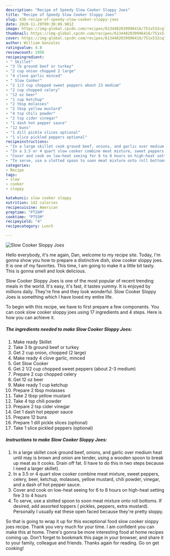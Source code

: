 ```yaml
---
description: "Recipe of Speedy Slow Cooker Sloppy Joes"
title: "Recipe of Speedy Slow Cooker Sloppy Joes"
slug: 436-recipe-of-speedy-slow-cooker-sloppy-joes
date: 2020-11-29T09:30:09.901Z
image: https://img-global.cpcdn.com/recipes/6134482039996416/751x532cq70/slow-cooker-sloppy-joes-recipe-main-photo.jpg
thumbnail: https://img-global.cpcdn.com/recipes/6134482039996416/751x532cq70/slow-cooker-sloppy-joes-recipe-main-photo.jpg
cover: https://img-global.cpcdn.com/recipes/6134482039996416/751x532cq70/slow-cooker-sloppy-joes-recipe-main-photo.jpg
author: William Gonzalez
ratingvalue: 4.8
reviewcount: 1956
recipeingredient:
- " Skillet"
- "3 lb ground beef or turkey"
- "2 cup onion chopped 2 large"
- "4 clove garlic minced"
- " Slow Cooker"
- "2 1/2 cup chopped sweet peppers about 23 medium"
- "2 cup chopped celery"
- "12 oz beer"
- "1 cup ketchup"
- "2 tbsp molasses"
- "2 tbsp yellow mustard"
- "4 tsp chili powder"
- "2 tsp cider vinegar"
- "1 dash hot pepper sauce"
- "12 buns"
- "1 dill pickle slices optional"
- "1 slice pickled peppers optional"
recipeinstructions:
- "In a large skillet cook ground beef, onions, and garlic over medium heat until may is brown and onion are tender, using a wooden spoon to break up meat as it cooks.  Drain off fat.  (I have to do this in two steps because I need a larger skillet)."
- "In a 3.5 or 4 quart slow cooker combine meat mixture, sweet peppers, celery, beer, ketchup, molasses, yellow mustard, chili powder, vinegar, and a dash of hot pepper sauce."
- "Cover and cook on low-heat seeing for 6 to 8 hours on high-heat setting fire 3 to 4 hours"
- "To serve, use a slotted spoon to soon meat mixture onto roll bottoms. If desired, add assorted toppers ( pickles, peppers, extra mustard). Personally I usually eat these open faced because they&#39;re pretty sloppy."
categories:
- Recipe
tags:
- slow
- cooker
- sloppy

katakunci: slow cooker sloppy 
nutrition: 142 calories
recipecuisine: American
preptime: "PT26M"
cooktime: "PT55M"
recipeyield: "4"
recipecategory: Lunch

---
```



![Slow Cooker Sloppy Joes](https://img-global.cpcdn.com/recipes/6134482039996416/751x532cq70/slow-cooker-sloppy-joes-recipe-main-photo.jpg)

Hello everybody, it's me again, Dan, welcome to my recipe site. Today, I'm gonna show you how to prepare a distinctive dish, slow cooker sloppy joes. It is one of my favorites. This time, I am going to make it a little bit tasty. This is gonna smell and look delicious.

Slow Cooker Sloppy Joes is one of the most popular of recent trending meals in the world. It's easy, it's fast, it tastes yummy. It is enjoyed by millions daily. They're fine and they look wonderful. Slow Cooker Sloppy Joes is something which I have loved my entire life.




To begin with this recipe, we have to first prepare a few components. You can cook slow cooker sloppy joes using 17 ingredients and 4 steps. Here is how you can achieve it.

<!--inarticleads1-->

##### The ingredients needed to make Slow Cooker Sloppy Joes:

1. Make ready  Skillet
1. Take 3 lb ground beef or turkey
1. Get 2 cup onion, chopped (2 large)
1. Make ready 4 clove garlic, minced
1. Get  Slow Cooker
1. Get 2 1/2 cup chopped sweet peppers (about 2-3 medium)
1. Prepare 2 cup chopped celery
1. Get 12 oz beer
1. Make ready 1 cup ketchup
1. Prepare 2 tbsp molasses
1. Take 2 tbsp yellow mustard
1. Take 4 tsp chili powder
1. Prepare 2 tsp cider vinegar
1. Get 1 dash hot pepper sauce
1. Prepare 12 buns
1. Prepare 1 dill pickle slices (optional)
1. Take 1 slice pickled peppers (optional)




<!--inarticleads2-->

##### Instructions to make Slow Cooker Sloppy Joes:

1. In a large skillet cook ground beef, onions, and garlic over medium heat until may is brown and onion are tender, using a wooden spoon to break up meat as it cooks.  Drain off fat.  (I have to do this in two steps because I need a larger skillet).
1. In a 3.5 or 4 quart slow cooker combine meat mixture, sweet peppers, celery, beer, ketchup, molasses, yellow mustard, chili powder, vinegar, and a dash of hot pepper sauce.
1. Cover and cook on low-heat seeing for 6 to 8 hours on high-heat setting fire 3 to 4 hours
1. To serve, use a slotted spoon to soon meat mixture onto roll bottoms. If desired, add assorted toppers ( pickles, peppers, extra mustard). Personally I usually eat these open faced because they&#39;re pretty sloppy.




So that is going to wrap it up for this exceptional food slow cooker sloppy joes recipe. Thank you very much for your time. I am confident you can make this at home. There's gonna be more interesting food at home recipes coming up. Don't forget to bookmark this page in your browser, and share it to your family, colleague and friends. Thanks again for reading. Go on get cooking!
